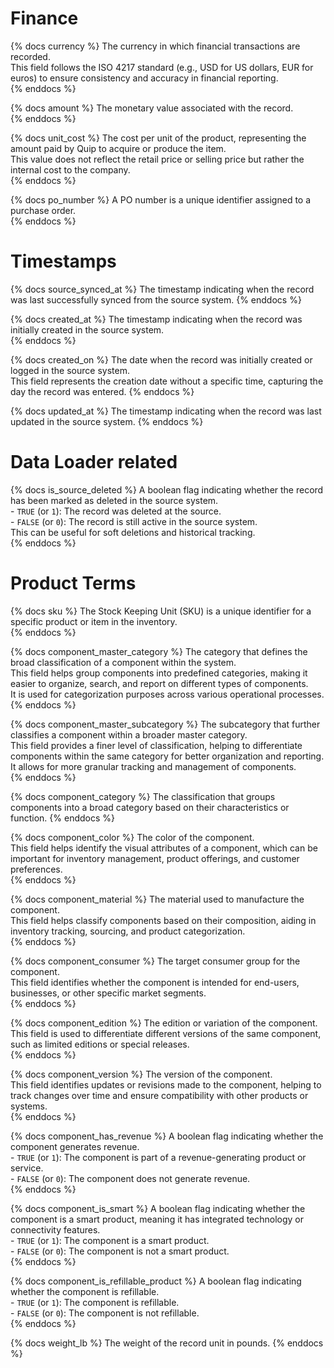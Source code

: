 # Finance
{% docs currency %}
    The currency in which financial transactions are recorded.  
    This field follows the ISO 4217 standard (e.g., USD for US dollars, EUR for euros) to ensure consistency and accuracy in financial reporting.  
{% enddocs %}

{% docs amount %}
    The monetary value associated with the record.  
{% enddocs %}

{% docs unit_cost %}
    The cost per unit of the product, representing the amount paid by Quip to acquire or produce the item.  
    This value does not reflect the retail price or selling price but rather the internal cost to the company.  
{% enddocs %}

{% docs po_number %}
    A PO number is a unique identifier assigned to a purchase order.  
{% enddocs %}


# Timestamps
{% docs source_synced_at %}
    The timestamp indicating when the record was last successfully synced from the source system.
{% enddocs %}

{% docs created_at %}
    The timestamp indicating when the record was initially created in the source system.  
{% enddocs %}

{% docs created_on %}
    The date when the record was initially created or logged in the source system.  
    This field represents the creation date without a specific time, capturing the day the record was entered.
{% enddocs %}


{% docs updated_at %}
    The timestamp indicating when the record was last updated in the source system.
{% enddocs %}

# Data Loader related
{% docs is_source_deleted %}
    A boolean flag indicating whether the record has been marked as deleted in the source system.  
    - `TRUE` (or `1`): The record was deleted at the source.  
    - `FALSE` (or `0`): The record is still active in the source system.  
    This can be useful for soft deletions and historical tracking.  
{% enddocs %}

# Product Terms
{% docs sku %}
    The Stock Keeping Unit (SKU) is a unique identifier for a specific product or item in the inventory.  
{% enddocs %}

{% docs component_master_category %}
    The category that defines the broad classification of a component within the system.  
    This field helps group components into predefined categories, making it easier to organize, search, and report on different types of components.  
    It is used for categorization purposes across various operational processes.  
{% enddocs %}

{% docs component_master_subcategory %}
    The subcategory that further classifies a component within a broader master category.  
    This field provides a finer level of classification, helping to differentiate components within the same category for better organization and reporting.  
    It allows for more granular tracking and management of components.  
{% enddocs %}

{% docs component_category %}
    The classification that groups components into a broad category based on their characteristics or function.
{% enddocs %}

{% docs component_color %}
    The color of the component.  
    This field helps identify the visual attributes of a component, which can be important for inventory management, product offerings, and customer preferences.  
{% enddocs %}

{% docs component_material %}
    The material used to manufacture the component.  
    This field helps classify components based on their composition, aiding in inventory tracking, sourcing, and product categorization.  
{% enddocs %}

{% docs component_consumer %}
    The target consumer group for the component.  
    This field identifies whether the component is intended for end-users, businesses, or other specific market segments.  
{% enddocs %}

{% docs component_edition %}
    The edition or variation of the component.  
    This field is used to differentiate different versions of the same component, such as limited editions or special releases.  
{% enddocs %}

{% docs component_version %}
    The version of the component.  
    This field identifies updates or revisions made to the component, helping to track changes over time and ensure compatibility with other products or systems.  
{% enddocs %}

{% docs component_has_revenue %}
    A boolean flag indicating whether the component generates revenue.  
    - `TRUE` (or `1`): The component is part of a revenue-generating product or service.  
    - `FALSE` (or `0`): The component does not generate revenue.  
{% enddocs %}

{% docs component_is_smart %}
    A boolean flag indicating whether the component is a smart product, meaning it has integrated technology or connectivity features.  
    - `TRUE` (or `1`): The component is a smart product.  
    - `FALSE` (or `0`): The component is not a smart product.  
{% enddocs %}

{% docs component_is_refillable_product %}
    A boolean flag indicating whether the component is refillable.  
    - `TRUE` (or `1`): The component is refillable.  
    - `FALSE` (or `0`): The component is not refillable.  
{% enddocs %}

{% docs weight_lb %}
    The weight of the record unit in pounds.
{% enddocs %}